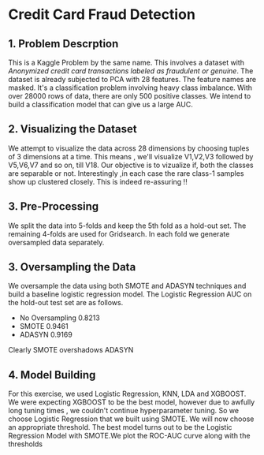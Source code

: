 # Credit Card Fraud Detection

## 1. Problem Descrption
This is a Kaggle Problem by the same name. This involves a dataset with *Anonymized credit card transactions labeled as fraudulent or genuine*.
The dataset is already subjected to PCA with 28 features. The feature names are masked.  It's a classification problem involving heavy class imbalance. With over 28000 rows of data, there are only 500 positive classes. We intend to build a classification model that can give 
us a large AUC.

## 2. Visualizing the Dataset

We attempt to visualize the data across 28 dimensions by choosing tuples of 3 dimensions at a time.  This means , we'll visualize V1,V2,V3 followed by V5,V6,V7 and so on, till V18. Our objective is to vizualize if, both the classes are separable or not.
Interestingly ,in each case the rare class-1 samples show up clustered closely. This is indeed re-assuring !!

## 3. Pre-Processing

We split the data into 5-folds and keep the 5th fold as a hold-out set. The remaining 4-folds are used for Gridsearch. In each fold we generate oversampled data separately. 

## 3. Oversampling the Data

We oversample the data using both SMOTE and ADASYN techniques and build a baseline logistic regression model. The Logistic Regression AUC on the hold-out test set are as follows.
- No Oversampling 0.8213
- SMOTE 0.9461
- ADASYN 0.9169

Clearly SMOTE overshadows ADASYN

## 4. Model Building

For this exercise, we used Logistic Regression, KNN, LDA and XGBOOST. We were expecting XGBOOST to be the best model, however due to awfully long tuning times , we couldn't continue hyperparameter tuning. So we choose Logistic Regression that we built using SMOTE. We will now choose an appropriate threshold.
The best model turns out to be the Logistic Regression Model with SMOTE.We plot the ROC-AUC curve along with the thresholds

